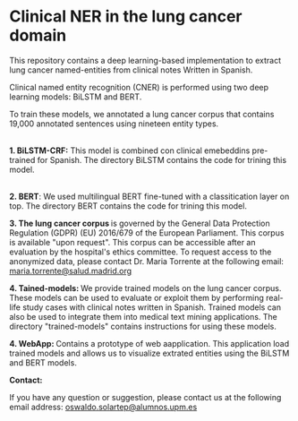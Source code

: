 # Clinical NER  in the lung cancer domain
This repository contains a deep learning-based implementation to extract lung cancer named-entities from clinical notes Written in Spanish.

Clinical named entity recognition (CNER) is performed using two deep learning models: BiLSTM and BERT. 

To train these models, we annotated a lung cancer corpus that contains 19,000 annotated sentences using nineteen entity types. 

<br> 
<strong>1. BiLSTM-CRF:</strong> This model is combined con clinical emebeddins pre-trained for Spanish. The directory BiLSTM contains the code for trining this model.<br> <br>

<strong>2. BERT</strong>: We used multilingual BERT fine-tuned with a classitication layer on top. The directory BERT contains the code for trining this model.<br>

<strong>3. The lung cancer corpus </strong> is governed by the General Data Protection Regulation (GDPR) (EU) 2016/679 of the European Parliament. This corpus is available "upon request". This corpus can be accessible after an evaluation by the hospital's ethics committee. To request access to the anonymized data, please contact Dr. Maria Torrente at the following email: maria.torrente@salud.madrid.org <br>

<strong>4. Tained-models: </strong> We provide trained models on the lung cancer corpus. These models can be used to evaluate or exploit them by performing real-life study cases with clinical notes written in Spanish. Trained models can also be used to integrate them into medical text mining applications. The directory "trained-models" contains instructions for using these models.<br>

<strong>4. WebApp: </strong> Contains a prototype of web aapplication. This application load trained models and allows us to visualize extrated entities using the BiLSTM and BERT models.

<strong>Contact:</strong><br>

If you have any question or suggestion, please contact us at the following email address: oswaldo.solartep@alumnos.upm.es


